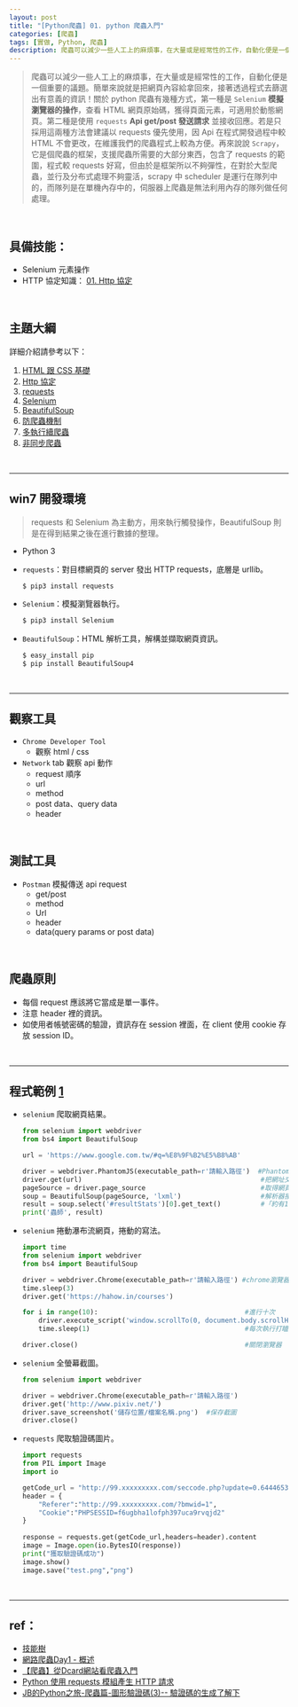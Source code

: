 ```yaml
---
layout: post
title: "[Python爬蟲] 01. python 爬蟲入門"
categories: [爬蟲]
tags: [實做, Python, 爬蟲]
description: 爬蟲可以減少一些人工上的麻煩事，在大量或是經常性的工作，自動化便是一個重要的議題。簡單來說就是把網頁內容給拿回來，接著透過程式去篩選出有意義的資訊！...
---
```


> 爬蟲可以減少一些人工上的麻煩事，在大量或是經常性的工作，自動化便是一個重要的議題。簡單來說就是把網頁內容給拿回來，接著透過程式去篩選出有意義的資訊！關於 python 爬蟲有幾種方式，第一種是 `Selenium` **模擬瀏覽器的操作**，查看 HTML 網頁原始碼，獲得頁面元素，可適用於動態網頁。第二種是使用 `requests` **Api get/post 發送請求** 並接收回應。若是只採用這兩種方法會建議以 requests 優先使用，因 Api 在程式開發過程中較 HTML 不會更改，在維護我們的爬蟲程式上較為方便。再來說說 `Scrapy`，它是個爬蟲的框架，支援爬蟲所需要的大部分東西，包含了 requests 的範圍，程式較 requests 好寫，但由於是框架所以不夠彈性，在對於大型爬蟲，並行及分布式處理不夠靈活，scrapy 中 scheduler 是運行在隊列中的，而隊列是在單機內存中的，伺服器上爬蟲是無法利用內存的隊列做任何處理。

<br/>

## 具備技能：
- Selenium 元素操作
- HTTP 協定知識： [01. Http 協定](http://cleoblog.ml/network/2018/10/16/Network-01.-Http-%E5%8D%94%E5%AE%9A.html)

<br/>

## 主題大綱
詳細介紹請參考以下：
1. [HTML 跟 CSS 基礎](http://cleoblog.ml/python爬蟲/2018/11/01/Python爬蟲-02-2.-HTML-跟-CSS-基礎.html)
2. [Http 協定](http://cleoblog.ml/network/2018/10/16/Network-01.-Http-協定.html)
3. [requests](http://cleoblog.ml/python爬蟲/2018/11/02/Python爬蟲-02-3.-requests-HTTP-GET&POST.html)
4. [Selenium](http://cleoblog.ml/python爬蟲/2018/11/03/Python爬蟲-02-4.-Selenium-瀏覽器模擬.html)
5. [BeautifulSoup](http://cleoblog.ml/python爬蟲/2018/11/04/Python爬蟲-02-5.-BeautifulSoup-解析-HTML-程式碼.html)
6. [防爬蟲機制](http://cleoblog.ml/python爬蟲/2018/11/05/Python爬蟲-02-6.-幾種防爬蟲機制.html)
8. [多執行續爬蟲](http://cleoblog.ml/python爬蟲/2018/11/06/Python爬蟲-02-7-multiprocessing-多執行續爬蟲.html)
7. [非同步爬蟲](http://cleoblog.ml/python爬蟲/2018/11/07/Python爬蟲-02-8.-async-和-await-非同步爬蟲.html)

<br/>

***

## win7 開發環境

> requests 和 Selenium 為主動方，用來執行觸發操作，BeautifulSoup 則是在得到結果之後在進行數據的整理。

- Python 3
- `requests`：對目標網頁的 server 發出 HTTP requests，底層是 urllib。

    ```bash
    $ pip3 install requests
    ```

- `Selenium`：模擬瀏覽器執行。

    ```bash
    $ pip3 install Selenium
    ```

- `BeautifulSoup`：HTML 解析工具，解構並擷取網頁資訊。

    ```bash
    $ easy_install pip
    $ pip install BeautifulSoup4
    ```

<br/>

***

## 觀察工具

- `Chrome Developer Tool`
    - 觀察 html / css
- `Network` tab 觀察 api 動作
    - request 順序
    - url
    - method
    - post data、query data
    - header

<br/>

## 測試工具

- `Postman` 模擬傳送 api request
    - get/post
    - method
    - Url
    - header
    - data(query params or post data)

<br/>

## 爬蟲原則

- 每個 request 應該將它當成是單一事件。
- 注意 header 裡的資訊。
- 如使用者帳號密碼的驗證，資訊存在 session 裡面，在 client 使用 cookie 存放 session ID。

<br/>

***

## 程式範例 [1](https://pala.tw/python-web-crawler/)

- `selenium` 爬取網頁結果。
    ```python
    from selenium import webdriver
    from bs4 import BeautifulSoup
    
    url = 'https://www.google.com.tw/#q=%E8%9F%B2%E5%B8%AB'
    
    driver = webdriver.PhantomJS(executable_path=r'請輸入路徑')  #PhantomJS
    driver.get(url)                                             #把網址交給瀏覽器 
    pageSource = driver.page_source                             #取得網頁原始碼
    soup = BeautifulSoup(pageSource, 'lxml')                    #解析器接手
    result = soup.select('#resultStats')[0].get_text()          #「約有1,550,000,000項結果」
    print('蟲師', result)
    ```

- `selenium` 捲動瀑布流網頁，捲動的寫法。
    ```python
    import time
    from selenium import webdriver
    from bs4 import BeautifulSoup
    
    driver = webdriver.Chrome(executable_path=r'請輸入路徑') #chrome瀏覽器
    time.sleep(3)
    driver.get('https://hahow.in/courses')
    
    for i in range(10):                                     #進行十次
        driver.execute_script('window.scrollTo(0, document.body.scrollHeight);')  #重複往下捲動
        time.sleep(1)                                       #每次執行打瞌睡一秒                    
    
    driver.close()                                          #關閉瀏覽器
    ```

- `selenium` 全螢幕截圖。
    ```python
    from selenium import webdriver
    
    driver = webdriver.Chrome(executable_path=r'請輸入路徑')
    driver.get('http://www.pixiv.net/')
    driver.save_screenshot('儲存位置/檔案名稱.png')  #保存截圖
    driver.close()
    ```

- `requests` 爬取驗證碼圖片。
    ```python
    import requests
    from PIL import Image
    import io

    getCode_url = "http://99.xxxxxxxxx.com/seccode.php?update=0.6444653254985074"
    header = {
        "Referer":"http://99.xxxxxxxxx.com/?bmwid=1",
        "Cookie":"PHPSESSID=f6ugbha1lofph397uca9rvqjd2"
    }
                
    response = requests.get(getCode_url,headers=header).content
    image = Image.open(io.BytesIO(response))
    print("獲取驗證碼成功")
    image.show()
    image.save("test.png","png")
    ```

<br/>

***

## ref：

- [技能樹](https://kknews.cc/other/pe5b868.html)
- [網路爬蟲Day1 - 概述](https://ithelp.ithome.com.tw/articles/10190994)
- [【爬蟲】從Dcard網站看爬蟲入門](https://medium.com/pyladies-taiwan/%E5%BE%9Edcard%E7%B6%B2%E7%AB%99%E7%9C%8B%E7%88%AC%E8%9F%B2%E5%85%A5%E9%96%80-65105f0ddac)
- [Python 使用 requests 模組產生 HTTP 請求 ](https://blog.gtwang.org/programming/python-requests-module-tutorial/)
- [JB的Python之旅-爬蟲篇-圖形驗證碼(3)-- 驗證碼的生成了解下](https://tw.saowen.com/a/4895a66f2c3357fe5d67ee39ea3fc14fb697a51093343785056c326c4123b709)

<br/><br/>
